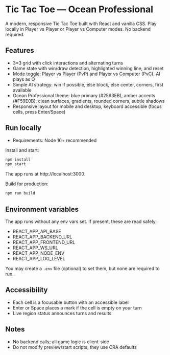 # Tic Tac Toe — Ocean Professional

A modern, responsive Tic Tac Toe built with React and vanilla CSS. Play locally in Player vs Player or Player vs Computer modes. No backend required.

## Features
- 3×3 grid with click interactions and alternating turns
- Game state with win/draw detection, highlighted winning line, and reset
- Mode toggle: Player vs Player (PvP) and Player vs Computer (PvC), AI plays as O
- Simple AI strategy: win if possible, else block, else center, corners, first available
- Ocean Professional theme: blue primary (#2563EB), amber accents (#F59E0B), clean surfaces, gradients, rounded corners, subtle shadows
- Responsive layout for mobile and desktop, keyboard accessible (focus cells, press Enter/Space)

## Run locally
- Requirements: Node 16+ recommended

Install and start:
```bash
npm install
npm start
```
The app runs at http://localhost:3000.

Build for production:
```bash
npm run build
```

## Environment variables
The app runs without any env vars set. If present, these are read safely:
- REACT_APP_API_BASE
- REACT_APP_BACKEND_URL
- REACT_APP_FRONTEND_URL
- REACT_APP_WS_URL
- REACT_APP_NODE_ENV
- REACT_APP_LOG_LEVEL

You may create a `.env` file (optional) to set them, but none are required to run.

## Accessibility
- Each cell is a focusable button with an accessible label
- Enter or Space places a mark if the cell is empty on your turn
- Live region status announces turns and results

## Notes
- No backend calls; all game logic is client-side
- Do not modify preview/start scripts; they use CRA defaults
